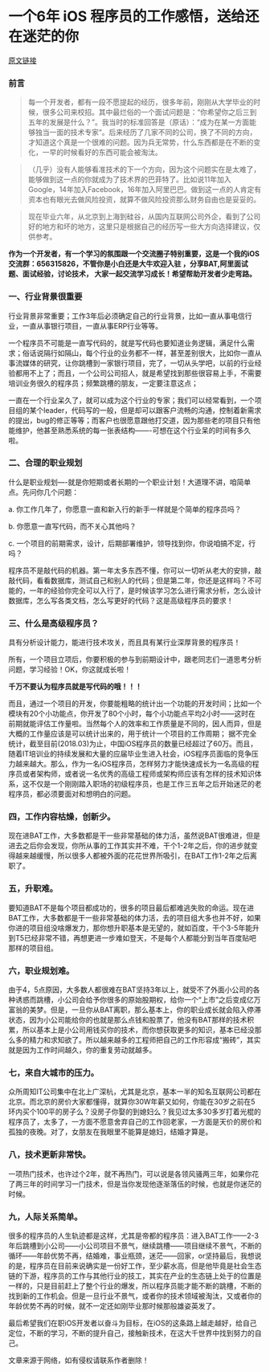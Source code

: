 # 一个6年 iOS 程序员的工作感悟，送给还在迷茫的你

[原文链接](http://www.code4app.com/blog-958584-21373.html)

### 前言

> 每一个开发者，都有一段不愿提起的经历，很多年前，刚刚从大学毕业的时候，很多公司来校招。其中最烂俗的一个面试问题是：“你希望你之后三到五年的发展是什么？”。我当时的标准回答是（原话）：“成为在某一方面能够独当一面的技术专家“。后来经历了几家不同的公司，换了不同的方向，才知道这个真是一个很难的问题。因为兵无常势，什么东西都是在不断的变化，一早的时候看好的东西可能会被淘汰。

>（几乎）没有人能够看准技术的下一个方向，因为这个问题实在是太难了，能够做到这一点的你就成为了技术界的巴菲特了。比如说11年加入Google，14年加入Facebook，16年加入阿里巴巴。做到这一点的人肯定有资本也有眼光去做风险投资，就算不做风险投资那么财务自由也是妥妥的。

> 现在毕业六年，从北京到上海到硅谷，从国内互联网公司外企，看到了公司好的地方和坏的地方，这里只是根据自己的经历写一些大方向选择建议，仅供参考。

**作为一个开发者，有一个学习的氛围跟一个交流圈子特别重要，这是一个我的iOS交流群：656315826，不管你是小白还是大牛欢迎入驻 ，分享BAT,阿里面试题、面试经验，讨论技术， 大家一起交流学习成长！希望帮助开发者少走弯路。**

### 一、行业背景很重要
行业背景非常重要；工作3年后必须确定自己的行业背景，比如一直从事电信行业，一直从事银行项目，一直从事ERP行业等等。

一个程序员不可能是一直写代码的，就是写代码也要知道业务逻辑，满足什么需求；俗话说隔行如隔山，每个行业的业务都不一样，甚至差别很大，比如你一直从事流媒体的研究，让你跳槽到一家银行项目，完了，一切从头学吧，以前的行业经验都用不上了；而且，一个公司公司招人，就是希望找到那些很容易上手，不需要培训业务很久的程序员；频繁跳槽的朋友，一定要注意这点；

一直在一个行业呆久了，就可以成为这个行业的专家；我们可以经常看到，一个项目组的某个leader，代码写的一般，但是却可以跟客户流畅的沟通，控制着新需求的提出，bug的修正等等；而客户也很愿意跟他打交道，因为那些老的项目只有他能维护，他甚至熟悉系统的每一张表结构——-可想在这个行业呆的时间有多久啦。

### 二、合理的职业规划
什么是职业规划—-就是你短期或者长期的一个职业计划！大道理不讲，咱简单点。先问你几个问题：

a. 你工作几年了，你愿意一直和新入行的新手一样就是个简单的程序员吗？

b. 你愿意一直写代码，而不关心其他吗？

c. 一个项目的前期需求，设计，后期部署维护，领导找到你，你说咱搞不定，行吗？

程序员不是敲代码的机器。第一年太多东西不懂，你可以一切听从老大的安排，敲敲代码，看看数据库，测试自己和别人的代码；但是第二年，你还是这样吗？不可能的，一年的经验你完全可以入行了，是时候该学习怎么进行需求分析，怎么设计数据库，怎么写各类文档，怎么写更好的代码？这是高级程序员的要求！

### 三、什么是高级程序员？

具有分析设计能力，能进行技术攻关，而且具有某行业深厚背景的程序员！

所有，一个项目立项后，你要积极的参与到前期设计中，跟老同志们一道思考分析问题，学习经验！OK，你这就成长啦！

**千万不要认为程序员就是写代码的哦！！！**

而且，通过一个项目的开发，你要能粗略的统计出一个功能的开发时间；比如一个模块有20个小功能点，你开发了80个小时，每个小功能点平均2小时——这时在前期就能评估工作量啦。当然每个人的效率和工作质量是不同的，因人而异，但是大概的工作量应该是可以统计出来的，用于统计一个项目的工作周期；
据不完全统计，截至目前(2018.03)为止，中国iOS程序员的数量已经超过了60万。而且，随着IT培训业的持续发展和大量的应届毕业生进入社会，iOS程序员面临的竞争压力越来越大。那么，作为一名iOS程序员，怎样努力才能快速成长为一名高级的程序员或者架构师，或者说一名优秀的高级工程师或架构师应该有怎样的技术知识体系，这不仅是一个刚刚踏入职场的初级程序员，也是工作三五年之后开始迷茫的老程序员，都必须要面对和想明白的问题。

### 四，工作内容枯燥，创新少。

现在进BAT工作，大多数都是干一些非常基础的体力活，虽然说BAT很难进，但是进去之后你会发现，你所从事的工作其实并不难，干个1-2年之后，你的进步就变得越来越缓慢，所以很多人都被外面的花花世界所吸引，在BAT工作1-2年之后离职了。

### 五，升职难。

要知道BAT不是每个项目都成功的，很多的项目最后都难逃失败的命运。现在进BAT工作，大多数都是干一些非常基础的体力活，去的项目组大多也并不好，如果你进的项目组没啥爆发力，那你想升职基本是无望的，就如百度，干个3-5年能升到T5已经非常不错，再想更进一步难如登天，不是每个人都能分到当年百度贴吧那样的项目组。

### 六，职业规划难。

由于4，5点原因，大多数人都很难在BAT坚持3年以上，就受不了外面小公司的各种诱惑而跳槽，小公司会给予你很多的原始股期权，给你一个“上市”之后变成亿万富翁的美梦。但是，一旦你从BAT离职，那么基本上，你的职业成长就会陷入停滞状态，因为小公司能给你的也就是那么点钱和股票了，他没有BAT那样的技术积累，所以基本上是小公司用钱买你的技术，而你想获取更多的知识，基本已经没那么多的精力和求知欲了。所以越来越多的工程师把自己的工作形容成“搬砖”，其实就是因为工作时间越久，你的重复劳动就越多。

### 七，来自大城市的压力。

众所周知IT公司集中在北上广深杭，尤其是北京，基本一半的知名互联网公司都在北京。而北京的房价大家都懂得，就算你30W年薪又如何，你能在30岁之前在5环内买个100平的房子么？没房子你娶的到媳妇么？我见过太多30多岁打着光棍的程序员了，太多了，一方面不愿意舍弃自己的工作回老家，一方面是天价的房价和孤独的夜晚。对了，女朋友在我眼里不能算是媳妇，结婚才算是。

### 八，技术更新非常快。

一项热门技术，也许过个2年，就不再热门，可以说是各领风骚两三年，如果你花了两三年的时间学习一门技术，但是当你发现他逐渐落伍的时候，也就是你迷茫的时候。

### 九，人际关系简单。

很多的程序员的人生轨迹都是这样，尤其是帝都的程序员：进入BAT工作——2-3年后跳槽到小公司——小公司项目不景气，继续跳槽——项目继续不景气，不断的循环——年龄优势不再，结婚难，事业瓶颈，迷茫——回家，or坚持最后，我想说的是，程序员在目前来说确实是一份好工作，至少薪水高，但是他毕竟是社会生态链的下游，程序员的工作与其他行业的技工，其实在产业的生态链上处于的位置是一样的，只是目前赶上了整个行业的爆发，所以程序员能才能不断的跳槽，不断的找到新的工作机会。但是一旦行业不景气，或者你的技术领域被淘汰，又或者你的年龄优势不再的时候，就不一定还如刚毕业那时候那般雄姿英发了。

最后希望我们在职iOS开发者以奋斗为目标，在iOS的这条路上越走越好，给自己定位，不断的学习，不断的提升自己，接触新技术，在这大千世界中找到努力的自己。

文章来源于网络，如有侵权请联系作者删除！